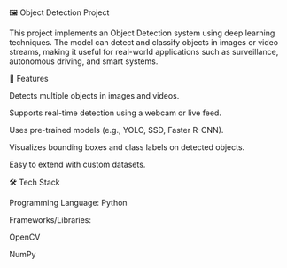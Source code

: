 🖼️ Object Detection Project

This project implements an Object Detection system using deep learning techniques. The model can detect and classify objects in images or video streams, making it useful for real-world applications such as surveillance, autonomous driving, and smart systems.

📌 Features

Detects multiple objects in images and videos.

Supports real-time detection using a webcam or live feed.

Uses pre-trained models (e.g., YOLO, SSD, Faster R-CNN).

Visualizes bounding boxes and class labels on detected objects.

Easy to extend with custom datasets.

🛠️ Tech Stack

Programming Language: Python

Frameworks/Libraries:

OpenCV

NumPy



